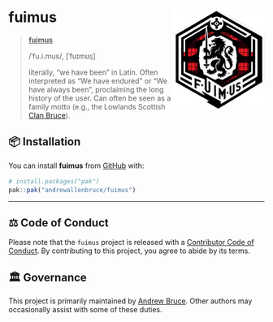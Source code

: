 
<!-- README.md is generated from README.Rmd. Please edit that file -->

# fuimus <a href="https://andrewallenbruce.github.io/fuimus/"><img src="man/figures/logo.png" alt="fuimus website" align="right" height="200"/></a>

> <ins>
> <b>fuimus</b>
> </ins>
>
> /ˈfu.i.mus/, \[ˈfuɪmʊs̠\]
>
> literally, “we have been” in Latin. Often interpreted as “We have
> endured” or “We have always been”, proclaiming the long history of the
> user. Can often be seen as a family motto (e.g., the Lowlands Scottish
> [Clan Bruce](https://en.wikipedia.org/wiki/Clan_Bruce)).

<!-- badges: start -->
<!-- badges: end -->

## :package: Installation

You can install **fuimus** from [GitHub](https://github.com/) with:

``` r
# install.packages("pak")
pak::pak("andrewallenbruce/fuimus")
```

------------------------------------------------------------------------

## :balance_scale: Code of Conduct

Please note that the `fuimus` project is released with a [Contributor
Code of
Conduct](https://andrewallenbruce.github.io/fuimus/CODE_OF_CONDUCT.html).
By contributing to this project, you agree to abide by its terms.

## :classical_building: Governance

This project is primarily maintained by [Andrew
Bruce](https://github.com/andrewallenbruce). Other authors may
occasionally assist with some of these duties.
